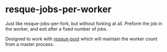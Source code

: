 resque-jobs-per-worker
====

Just like resque-jobs-per-fork, but without forking at all. Preform the job in the worker, and exit after a fixed number of jobs.

Designed to work with [resque-pool](https://github.com/nevans/resque-pool) which will maintain the worker count from a master process.
